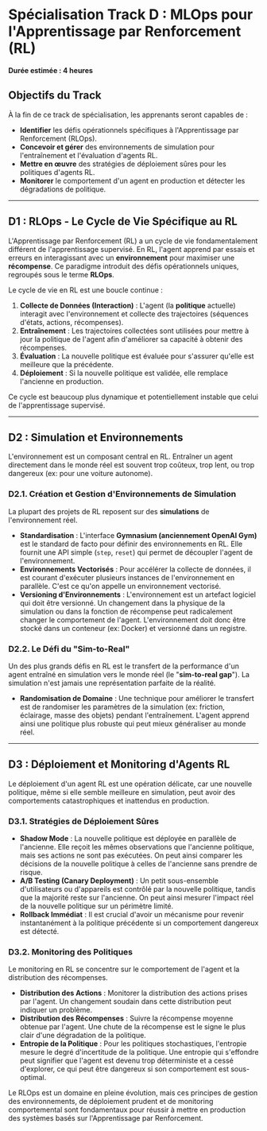 # Spécialisation Track D : MLOps pour l'Apprentissage par Renforcement (RL)

**Durée estimée : 4 heures**

## Objectifs du Track

À la fin de ce track de spécialisation, les apprenants seront capables de :

-   **Identifier** les défis opérationnels spécifiques à l'Apprentissage par Renforcement (RLOps).
-   **Concevoir et gérer** des environnements de simulation pour l'entraînement et l'évaluation d'agents RL.
-   **Mettre en œuvre** des stratégies de déploiement sûres pour les politiques d'agents RL.
-   **Monitorer** le comportement d'un agent en production et détecter les dégradations de politique.

---

## D1 : RLOps - Le Cycle de Vie Spécifique au RL

L'Apprentissage par Renforcement (RL) a un cycle de vie fondamentalement différent de l'apprentissage supervisé. En RL, l'agent apprend par essais et erreurs en interagissant avec un **environnement** pour maximiser une **récompense**. Ce paradigme introduit des défis opérationnels uniques, regroupés sous le terme **RLOps**.

Le cycle de vie en RL est une boucle continue :

1.  **Collecte de Données (Interaction)** : L'agent (la **politique** actuelle) interagit avec l'environnement et collecte des trajectoires (séquences d'états, actions, récompenses).
2.  **Entraînement** : Les trajectoires collectées sont utilisées pour mettre à jour la politique de l'agent afin d'améliorer sa capacité à obtenir des récompenses.
3.  **Évaluation** : La nouvelle politique est évaluée pour s'assurer qu'elle est meilleure que la précédente.
4.  **Déploiement** : Si la nouvelle politique est validée, elle remplace l'ancienne en production.

Ce cycle est beaucoup plus dynamique et potentiellement instable que celui de l'apprentissage supervisé.

---

## D2 : Simulation et Environnements

L'environnement est un composant central en RL. Entraîner un agent directement dans le monde réel est souvent trop coûteux, trop lent, ou trop dangereux (ex: pour une voiture autonome).

### D2.1. Création et Gestion d'Environnements de Simulation

La plupart des projets de RL reposent sur des **simulations** de l'environnement réel.

-   **Standardisation** : L'interface **Gymnasium (anciennement OpenAI Gym)** est le standard de facto pour définir des environnements en RL. Elle fournit une API simple (`step`, `reset`) qui permet de découpler l'agent de l'environnement.
-   **Environnements Vectorisés** : Pour accélérer la collecte de données, il est courant d'exécuter plusieurs instances de l'environnement en parallèle. C'est ce qu'on appelle un environnement vectorisé.
-   **Versioning d'Environnements** : L'environnement est un artefact logiciel qui doit être versionné. Un changement dans la physique de la simulation ou dans la fonction de récompense peut radicalement changer le comportement de l'agent. L'environnement doit donc être stocké dans un conteneur (ex: Docker) et versionné dans un registre.

### D2.2. Le Défi du "Sim-to-Real"

Un des plus grands défis en RL est le transfert de la performance d'un agent entraîné en simulation vers le monde réel (le "**sim-to-real gap**"). La simulation n'est jamais une représentation parfaite de la réalité.

-   **Randomisation de Domaine** : Une technique pour améliorer le transfert est de randomiser les paramètres de la simulation (ex: friction, éclairage, masse des objets) pendant l'entraînement. L'agent apprend ainsi une politique plus robuste qui peut mieux généraliser au monde réel.

---

## D3 : Déploiement et Monitoring d'Agents RL

Le déploiement d'un agent RL est une opération délicate, car une nouvelle politique, même si elle semble meilleure en simulation, peut avoir des comportements catastrophiques et inattendus en production.

### D3.1. Stratégies de Déploiement Sûres

-   **Shadow Mode** : La nouvelle politique est déployée en parallèle de l'ancienne. Elle reçoit les mêmes observations que l'ancienne politique, mais ses actions ne sont pas exécutées. On peut ainsi comparer les décisions de la nouvelle politique à celles de l'ancienne sans prendre de risque.
-   **A/B Testing (Canary Deployment)** : Un petit sous-ensemble d'utilisateurs ou d'appareils est contrôlé par la nouvelle politique, tandis que la majorité reste sur l'ancienne. On peut ainsi mesurer l'impact réel de la nouvelle politique sur un périmètre limité.
-   **Rollback Immédiat** : Il est crucial d'avoir un mécanisme pour revenir instantanément à la politique précédente si un comportement dangereux est détecté.

### D3.2. Monitoring des Politiques

Le monitoring en RL se concentre sur le comportement de l'agent et la distribution des récompenses.

-   **Distribution des Actions** : Monitorer la distribution des actions prises par l'agent. Un changement soudain dans cette distribution peut indiquer un problème.
-   **Distribution des Récompenses** : Suivre la récompense moyenne obtenue par l'agent. Une chute de la récompense est le signe le plus clair d'une dégradation de la politique.
-   **Entropie de la Politique** : Pour les politiques stochastiques, l'entropie mesure le degré d'incertitude de la politique. Une entropie qui s'effondre peut signifier que l'agent est devenu trop déterministe et a cessé d'explorer, ce qui peut être dangereux si son comportement est sous-optimal.

Le RLOps est un domaine en pleine évolution, mais ces principes de gestion des environnements, de déploiement prudent et de monitoring comportemental sont fondamentaux pour réussir à mettre en production des systèmes basés sur l'Apprentissage par Renforcement.
